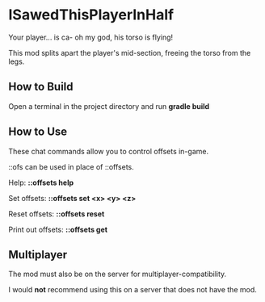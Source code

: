 # ISawedThisPlayerInHalf
Your player... is ca- oh my god, his torso is flying!

This mod splits apart the player's mid-section, freeing the torso from the legs.

## How to Build
Open a terminal in the project directory and run **gradle build**
  
## How to Use
These chat commands allow you to control offsets in-game.

::ofs can be used in place of ::offsets.

Help: **::offsets help**

Set offsets: **::offsets set \<x> \<y> \<z>**
  
Reset offsets: **::offsets reset**

Print out offsets: **::offsets get**

## Multiplayer
The mod must also be on the server for multiplayer-compatibility.

I would **not** recommend using this on a server that does not have the mod.
